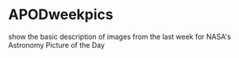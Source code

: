 # APODweekpics
show the basic description of images from the last week for NASA's Astronomy Picture of the Day
